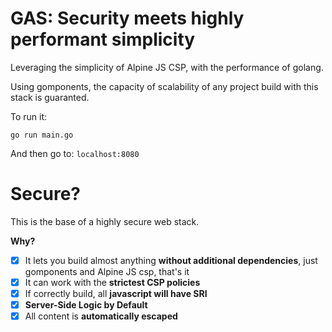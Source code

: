 # GAS: Security meets highly performant simplicity

Leveraging the simplicity of Alpine JS CSP, with the performance of golang.

Using gomponents, the capacity of scalability of any project build with this stack is guaranted.

To run it:

```
go run main.go
```

And then go to: `localhost:8080`

# Secure?

This is the base of a highly secure web stack. 

**Why?**

- [X] It lets you build almost anything **without additional dependencies**, just gomponents and Alpine JS csp, that's it
- [X] It can work with the **strictest CSP policies**
- [X] If correctly build, all **javascript will have SRI**
- [X] **Server-Side Logic by Default**
- [X] All content is **automatically escaped**
